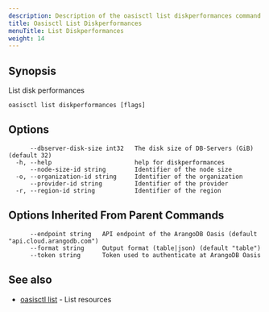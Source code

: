 ```yaml
---
description: Description of the oasisctl list diskperformances command
title: Oasisctl List Diskperformances
menuTitle: List Diskperformances
weight: 14
---
```

## Synopsis
List disk performances

```
oasisctl list diskperformances [flags]
```

## Options
```
      --dbserver-disk-size int32   The disk size of DB-Servers (GiB) (default 32)
  -h, --help                       help for diskperformances
      --node-size-id string        Identifier of the node size
  -o, --organization-id string     Identifier of the organization
      --provider-id string         Identifier of the provider
  -r, --region-id string           Identifier of the region
```

## Options Inherited From Parent Commands
```
      --endpoint string   API endpoint of the ArangoDB Oasis (default "api.cloud.arangodb.com")
      --format string     Output format (table|json) (default "table")
      --token string      Token used to authenticate at ArangoDB Oasis
```

## See also
* [oasisctl list](_index.md)	 - List resources


